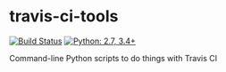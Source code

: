 # travis-ci-tools

[![Build Status](https://travis-ci.org/hugovk/travis-ci-tools.svg?branch=master)](https://travis-ci.org/hugovk/travis-ci-tools)
[![Python: 2.7, 3.4+](https://img.shields.io/badge/python-2.7,_3.4+-blue.svg)](https://www.python.org/downloads/)

Command-line Python scripts to do things with Travis CI
